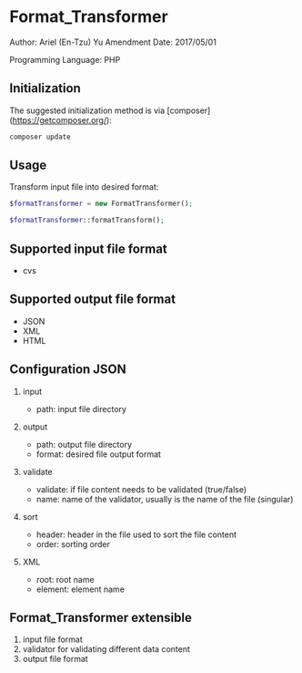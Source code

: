 # Format_Transformer
Author: Ariel (En-Tzu) Yu
Amendment Date: 2017/05/01

Programming Language: PHP

## Initialization

The suggested initialization method is via [composer] (https://getcomposer.org/):

``` sh
composer update
```

## Usage

Transform input file into desired format:

``` php
$formatTransformer = new FormatTransformer();

$formatTransformer::formatTransform();
```	

## Supported input file format

- cvs

## Supported output file format

- JSON
- XML
- HTML

## Configuration JSON

1. input
   - path: input file directory
   
2. output
   - path: output file directory
   - format: desired file output format
   
3. validate
   - validate: if file content needs to be validated (true/false)
   - name: name of the validator, usually is the name of the file (singular)
   
4. sort
   - header: header in the file used to sort the file content
   - order: sorting order
   
5. XML   
   - root: root name  
   - element: element name
   
## Format_Transformer extensible

   1. input file format
   2. validator for validating different data content
   3. output file format
